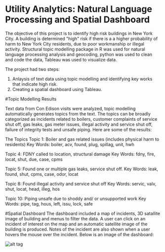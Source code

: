 # Utility Analytics: Natural Language Processing and Spatial Dashboard

The objective of this project is to identify high risk buildings in New York City. A building is determined "high" risk if there is a a higher probability of harm to New York City residents,  due to poor workmanship or illegal activity. Structural topic modelling package in R was used for natural language processing analysis and geocoding,  python was used to clean and code the data, Tableau was used to visualize data.

The project had two steps:
1. Anlaysis of text data using topic modelling and identifying key works that indicate high risk.
2. Creating a spatial dashboard using Tableau.

#Topic Modelling Results

Text data from Con Edison visits were analyzed, topic modelling automatically generates topics from the text. The topics can be broadly categorized as incidents related to boilers, customer complaints of service shut off, gas leaks, gas meter issues, illegal activity and service shut off, failure of integrity tests and unsafe piping. Here are some of the results:

The Topics
Topic 1: Boiler and gas related issues (includes physical harm to residents)
Key Words: boiler, acv, found, plug, spillag, unit, hwh

Topic 4: FDNY called to location, structural damage
Key Words: fdny, fire, locat, shut, due, case, cpms 

Topic 5: Found one or multiple gas leaks, service shut off.
Key Words: leak, found, shut, cpms, case, odor, locat 

Topic 8: Found illegal activity and service shut off
Key Words: servic, valv, shut, locat, head, illeg, hos 

Topic 10: Piping unsafe due to shoddy and/ or unsupported work
Key Words: pipe, tag, hous, left, issu, lock, safe 


#Spatial Dashboard
The dashboard included a map of incidents, 3D satallite image of building and menus to filter the data. A user can click on an incident of interest on the map and an automatic satellite image of the building is produced. Notes of the incident are also shown when a user hovers the mouse over the incident. Below is an image of the dashboard:

![alt tag](https://cloud.githubusercontent.com/assets/11237613/17219083/068dba4e-54b8-11e6-9193-9e38f8814f8d.png)
